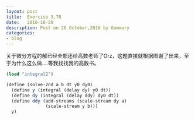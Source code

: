 ```yaml
---
layout: post
title:  Exercise 3.78
date:   2016-10-20
description: Post on 20 October,2016 by Gummary
categories:
- blog
---
```


关于微分方程的解已经全部还给高数老师了Orz，这题直接就根据图谢了出来，至于为什么这么做....等我找找我的高数书。

~~~scheme
(load "integral2")

(define (solve-2nd a b dt y0 dy0)
  (define y (integral (delay dy) y0 dt))
  (define dy (integral (delay ddy) dy0 dt))
  (define ddy (add-streams (scale-stream dy a)
			   (scale-stream y b)))
  y)
~~~

  
